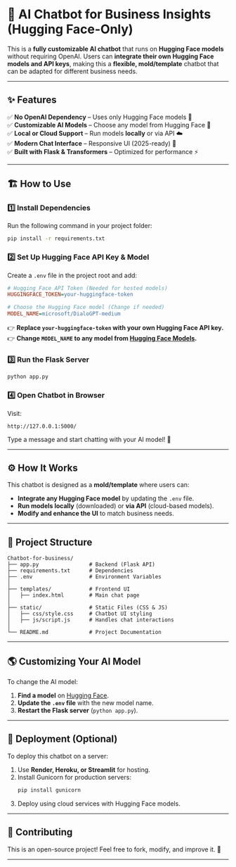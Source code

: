 # 🚀 AI Chatbot for Business Insights (Hugging Face-Only)

This is a **fully customizable AI chatbot** that runs on **Hugging Face models** without requiring OpenAI. Users can **integrate their own Hugging Face models and API keys**, making this a **flexible, mold/template** chatbot that can be adapted for different business needs.

---

## ✨ **Features**
✅ **No OpenAI Dependency** – Uses only Hugging Face models 📌  
✅ **Customizable AI Models** – Choose any model from Hugging Face 🤖  
✅ **Local or Cloud Support** – Run models **locally** or via API ☁️  
✅ **Modern Chat Interface** – Responsive UI (2025-ready) 🎨  
✅ **Built with Flask & Transformers** – Optimized for performance ⚡  

---

## 🏗 **How to Use**

### **1️⃣ Install Dependencies**  
Run the following command in your project folder:
```bash
pip install -r requirements.txt
```

### **2️⃣ Set Up Hugging Face API Key & Model**  
Create a `.env` file in the project root and add:
```ini
# Hugging Face API Token (Needed for hosted models)
HUGGINGFACE_TOKEN=your-huggingface-token

# Choose the Hugging Face model (Change if needed)
MODEL_NAME=microsoft/DialoGPT-medium
```
👉 **Replace `your-huggingface-token` with your own Hugging Face API key.**  
👉 **Change `MODEL_NAME` to any model from [Hugging Face Models](https://huggingface.co/models).**  

### **3️⃣ Run the Flask Server**
```bash
python app.py
```

### **4️⃣ Open Chatbot in Browser**
Visit:
```
http://127.0.0.1:5000/
```
Type a message and start chatting with your AI model! 🎉

---

## ⚙ **How It Works**
This chatbot is designed as a **mold/template** where users can:
- **Integrate any Hugging Face model** by updating the `.env` file.
- **Run models locally** (downloaded) or **via API** (cloud-based models).
- **Modify and enhance the UI** to match business needs.

---

## 📂 **Project Structure**
```
Chatbot-for-business/
├── app.py                # Backend (Flask API)
├── requirements.txt      # Dependencies
├── .env                  # Environment Variables
│
├── templates/            # Frontend UI
│   ├── index.html        # Main chat page
│
├── static/               # Static Files (CSS & JS)
│   ├── css/style.css     # Chatbot UI styling
│   ├── js/script.js      # Handles chat interactions
│
└── README.md             # Project Documentation
```
---

## 🌎 **Customizing Your AI Model**
To change the AI model:
1. **Find a model** on [Hugging Face](https://huggingface.co/models).
2. **Update the `.env` file** with the new model name.
3. **Restart the Flask server** (`python app.py`).

---

## 🚀 **Deployment (Optional)**
To deploy this chatbot on a server:
1. Use **Render, Heroku, or Streamlit** for hosting.
2. Install Gunicorn for production servers:
   ```bash
   pip install gunicorn
   ```
3. Deploy using cloud services with Hugging Face models.

---

## 🤝 **Contributing**
This is an open-source project! Feel free to fork, modify, and improve it. 🚀

---

